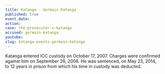 ```yaml
---
title: Katanga - Germain Katanga
published: true
event_date:
action:
case: the-prosecutor-v-katanga
accused: germain-katanga
youtube:
slug: katanga-events-germain-katanga
---
```



Katanga entered ICC custody on October 17, 2007. Charges were confirmed against him on September 26, 2008. He was sentenced, on May 23, 2014, to 12 years in prison from which his time in custody was deducted.